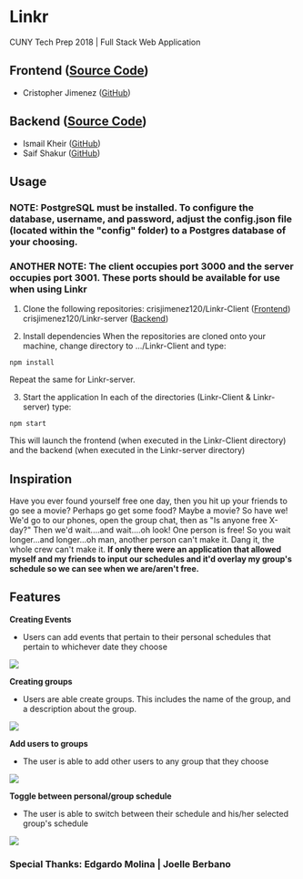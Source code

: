 # Linkr
CUNY Tech Prep 2018 | Full Stack Web Application

## Frontend ([Source Code](https://github.com/crisjimenez120/Linkr-Client))

* Cristopher Jimenez ([GitHub](https://github.com/crisjimenez120))

## Backend ([Source Code](https://github.com/crisjimenez120/Linkr-server))

* Ismail Kheir ([GitHub](https://github.com/Ishmaelk))
* Saif Shakur ([GitHub](https://github.com/SaifShakur))

## Usage

### NOTE: PostgreSQL must be installed. To configure the database, username, and password, adjust the config.json file (located within the "config" folder) to a Postgres database of your choosing.
### ANOTHER NOTE: The client occupies port 3000 and the server occupies port 3001. These ports should be available for use when using Linkr

1) Clone the following repositories: 
crisjimenez120/Linkr-Client ([Frontend](https://github.com/crisjimenez120/Linkr-Client)) 
crisjimenez120/Linkr-server ([Backend](https://github.com/crisjimenez120/Linkr-server))

2) Install dependencies 
When the repositories are cloned onto your machine, change directory to .../Linkr-Client
and type:
```
npm install
```
Repeat the same for Linkr-server.

3) Start the application
In each of the directories (Linkr-Client & Linkr-server) type:
```
npm start
```
This will launch the frontend (when executed in the Linkr-Client directory) and the backend (when executed in the Linkr-server directory)


## Inspiration
Have you ever found yourself free one day, then you hit up your friends to go see a movie? Perhaps go get some food? Maybe a movie? So have we! We'd go to our phones, open the group chat, then as "Is anyone free X-day?" Then we'd wait....and wait....oh look! One person is free! So you wait longer...and longer...oh man, another person can't make it. Dang it, the whole crew can't make it. __If only there were an application that allowed myself and my friends to input our schedules and it'd overlay my group's schedule so we can see when we are/aren't free.__ 

## Features
__Creating Events__
- Users can add events that pertain to their personal schedules that pertain to whichever date they choose

![](creating_event.gif)

__Creating groups__
- Users are able create groups. This includes the name of the group, and a description about the group.

![](creating_groups.gif)


__Add users to groups__
- The user is able to add other users to any group that they choose

![](add_to_groups.gif)

__Toggle between personal/group schedule__
- The user is able to switch between their schedule and his/her selected group's schedule

![](toggle_schedule.gif)


### Special Thanks: Edgardo Molina | Joelle Berbano 
